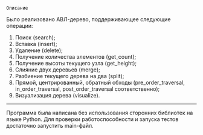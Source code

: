     Описание
Было реализовано АВЛ-дерево, поддерживающее следующие операции:
1. Поиск (search);
2. Вставка (insert);
3. Удаление (delete);
4. Получение количества элементов (get_count);
5. Получение высоты текущего узла (get_height);
6. Слияние двух деревьев (merge);
7. Разбиение текущего дерева на два (split);
8. Прямой, центрированный, обратный обходы (pre_order_traversal, in_order_traversal, post_order_traversal соответственно);
9. Визуализация дерева (visualize).
_____
Программа была написана без использования сторонних библиотек на языке Python. Для проверки работоспособности и запуска тестов достаточно запустить main-файл.